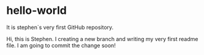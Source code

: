 # hello-world
It is stephen`s very first GitHub repository.

Hi, this is Stephen. I creating a new branch and writing my very first readme file.
I am going to commit the change soon!
